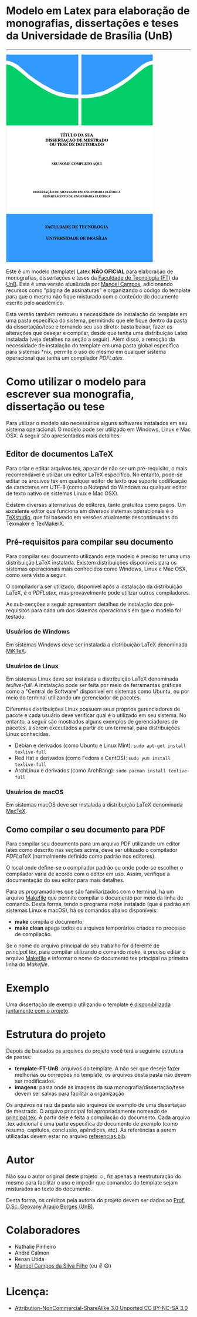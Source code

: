 # Modelo em Latex para elaboração de monografias, dissertações e teses da Universidade de Brasília (UnB)
-------------------------------------------------------------------------------------------------------
![Capa de uma dissertação de exemplo utilizando o template](imagens/exemplo.png)

Este é um modelo (template) Latex **NÃO OFICIAL** para elaboração de monografias, 
dissertações e teses da [Faculdade de Tecnologia (FT)](http://ftd.unb.br) da [UnB](http://unb.br). 
Esta é uma versão atualizada por [Manoel Campos](http://manoelcampos.com), adicionando recursos como "página de assinaturas" 
e organizando o código do template para que o mesmo não fique misturado com o conteúdo do documento escrito pelo acadêmico. 

Esta versão também removeu a necessidade de instalação do template em uma pasta específica do sistema, 
permitindo que ele fique dentro da pasta da dissertação/tese e tornando seu uso direto: 
basta baixar, fazer as alterações que desejar e compilar, desde que tenha uma distribuição Latex instalada 
(veja detalhes na seção a seguir). 
Além disso, a remoção da necessidade de instalação do template em uma pasta global específica para sistemas &#42;nix, 
permite o uso do mesmo em qualquer sistema operacional que tenha um compilador *PDFLatex*.

# Como utilizar o modelo para escrever sua monografia, dissertação ou tese

Para utilizar o modelo são necessários alguns softwares instalados em seu sistema operacional.
O modelo pode ser utilizado em Windows, Linux e Mac OSX.
A seguir são apresentados mais detalhes.

## Editor de documentos LaTeX

Para criar e editar arquivos tex, apesar de não ser um pré-requisito, o mais recomendável é utilizar um editor LaTeX específico.
No entanto, pode-se editar os arquivos tex em qualquer editor de texto que suporte codificação de caracteres em UTF-8
(como o Notepad do Windows ou qualquer editor de texto nativo de sistemas Linux e Mac OSX).

Existem diversas alternativas de editores, tanto gratuitos como pagos.
Um excelente editor que funciona em diversos sistemas operacionais
é o [TeXstudio](http://www.texstudio.org), que foi baseado em versões atualmente descontinuadas
do Texmaker e TexMakerX. 

## Pré-requisitos para compilar seu documento

Para compilar seu documento utilizando este modelo é preciso ter uma uma distribuição LaTeX instalada. 
Existem distribuições disponíveis para os sistemas operacionais mais conhecidos como Windows, Linux e Mac OSX,
como será visto a seguir.

O compilador a ser utilizado, disponível após a instalação da distribuição LaTeX, é o *PDFLatex*, mas provavelmente pode
utilizar outros compiladores.

As sub-secções a seguir apresentam detalhes de instalação dos pré-requisitos para cada um dos sistemas operacionais em que o modelo foi testado.

### Usuários de Windows

Em sistemas Windows deve ser instalada a distribuição LaTeX denominada [MiKTeX](http://miktex.org).

### Usuários de Linux

Em sistemas Linux deve ser instalada a distribuição LaTeX denominada *texlive-full*.
A instalação pode ser feita por meio de ferramentas gráficas como a "Central de Software" disponível em sistemas
como Ubuntu, ou por meio do terminal utilizando um gerenciador de pacotes.

Diferentes distribuições Linux possuem seus próprios gerenciadores de pacote e cada usuário deve verificar qual
é o utilizado em seu sistema. No entanto, a seguir são mostrados alguns exemplos
de gerenciadores de pacotes, a serem executados a partir de um terminal, para distribuições Linux conhecidas.

- Debian e derivados (como Ubuntu e Linux Mint): `sudo apt-get install texlive-full`
- Red Hat e derivados (como Fedora e CentOS): `sudo yum install texlive-full`
- ArchLinux e derivados (como ArchBang): `sudo pacman install texlive-full`

### Usuários de macOS

Em sistemas macOS deve ser instalada a distribuição LaTeX denominada [MacTeX](https://tug.org/mactex/).

## Como compilar o seu documento para PDF

Para compilar seu documento para um arquivo PDF utilizando um editor latex como 
descrito nas seções acima, deve ser utilizado o compilador *PDFLaTeX* (normalmente definido como padrão nos editores). 

O local onde define-se o compilador padrão ou onde pode-se
escolher o compilador varia de acordo com o editor em uso.
Assim, verifique a documentação do seu editor para mais detalhes.

Para os programadores que são familiarizados com o terminal,
há um arquivo [Makefile](Makefile) que permite compilar o documento
por meio da linha de comando. Desta forma, tendo o programa *make* instalado
(que é padrão em sistemas Linux e macOS),
há os comandos abaixo disponíveis:

- **make** compila o documento; 
- **make clean** apaga todos os arquivos temporários criados no processo de compilação.

Se o nome do arquivo principal do seu trabalho for diferente de *principal.tex*,
para compilar utilizando o comando *make*, é preciso editar o arquivo [Makefile](Makefile) 
e informar o nome do documento tex principal na primeira linha do *Makefile*.

# Exemplo
Uma dissertação de exemplo utilizando o template [é disponibilizada juntamente com o projeto](principal.pdf).

# Estrutura do projeto
Depois de baixados os arquivos do projeto você terá a seguinte estrutura de pastas:
- **template-FT-UnB**: arquivos do template. A não ser que deseje fazer melhorias ou correções no template, 
  os arquivos desta pasta não devem ser modificados.
- **imagens**: pasta onde as imagens da sua monografia/dissertação/tese devem ser salvas para facilitar a organização

Os arquivos na raiz da pasta são arquivos de exemplo de uma dissertação de mestrado. 
O arquivo principal foi apropriadamente nomeado de [principal.tex](principal.tex). 
A partir dele é feita a compilação do documento. 
Cada arquivo .tex adicional é uma parte específica do documento de exemplo (como resumo, capítulos, conclusão, apêndices, etc). 
As referências a serem utilizadas devem estar no arquivo [referencias.bib](referencias.bib).

# Autor
Não sou o autor original deste projeto :relaxed:, fiz apenas a reestruturação do mesmo para facilitar o uso e impedir 
que comandos do template sejam misturados ao texto do documento.

Desta forma, os créditos pela autoria do projeto devem ser dados ao 
[Prof. D.Sc. Geovany Araujo Borges (UnB)](https://lara.unb.br/~gaborges/).

  
# Colaboradores
- Nathalie Pinheiro
- André Calmon
- Renan Utida
- [Manoel Campos da Silva Filho](http://manoelcampos.com) (eu :v: :smile:)

# Licença:
- [Attribution-NonCommercial-ShareAlike 3.0 Unported CC BY-NC-SA 3.0](http://creativecommons.org/licenses/by-nc-sa/3.0/)

